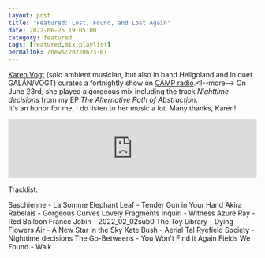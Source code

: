 ```yaml
---
layout: post
title: "Featured: Lost, Found, and Lost Again"
date: 2022-06-25 19:05:00
category: featured
tags: [featured,mix,playlist]
permalink: /news/20220623-01
---
```


[Karen Vogt]("https://linktr.ee/karenvogt") (solo ambient musician, but also in band Heligoland and in duet GALÁN/VOGT) curates a fortnightly show on [CAMP radio]("http://listen.camp/").<!--more-->
On June 23rd, she played a gorgeous mix including the track *Nighttime decisions* from my EP *The Alternative Path of Abstraction*.<br/>
It's an honor for me, I do listen to her music a lot. Many thanks, Karen! <br/>

<iframe width="100%" height="120" src="https://www.mixcloud.com/widget/iframe/?hide_cover=1&feed=%2Fcamp_fr%2Flost-found-and-lost-again-23rd-june-2022%2F" frameborder="0" ></iframe>

Tracklist:

Saschienne - La Somme
Elephant Leaf - Tender Gun in Your Hand
Akira Rabelais - Gorgeous Curves Lovely Fragments
Inquiri - Witness
Azure Ray - Red Balloon
France Jobin - 2022_02_02sub0
The Toy Library - Dying Flowers
Air - A New Star in the Sky
Kate Bush - Aerial Tal
Ryefield Society - Nighttime decisions
The Go-Betweens - You Won't Find it Again
Fields We Found - Walk